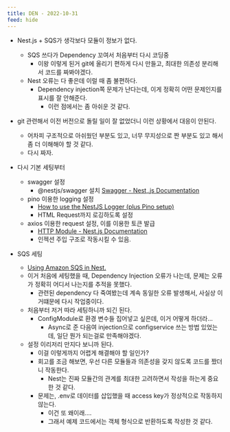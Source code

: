 ```yaml
---
title: DEN - 2022-10-31
feed: hide
---
```


- Nest.js + SQS가 생각보다 모듈이 정보가 없다.
	- SQS 쓰다가 Dependency 꼬여서 처음부터 다시 코딩중
		- 이왕 이렇게 된거 git에 올리기 편하게 다시 만들고, 최대한 의존성 분리해서 코드를 짜봐야겠다.
	- Nest 오류는 다 좋은데 이럴 때 좀 불편하다.
		- Dependency injection쪽 문제가 난다는데, 이게 정확히 어떤 문제인지를 표시를 잘 안해준다.
			- 이런 점에서는 좀 아쉬운 것 같다.
- git 관련해서 이전 버전으로 돌릴 일이 잘 없었더니 이런 상황에서 대응이 안된다.
	- 어차피 구조적으로 아쉬웠던 부분도 있고, 너무 무지성으로 짠 부분도 있고 해서 좀 더 이해해야 할 것 같다.
	- 다시 짜자.

- 다시 기본 세팅부터
	- swagger 설정
		- @nestjs/swagger 설치 [Swagger - Nest,.js Documentation](https://docs.nestjs.com/openapi/introduction)
	- pino 이용한 logging 설정
		- [How to use the NestJS Logger (plus Pino setup)](https://www.tomray.dev/nestjs-logging)
		- HTML Request까지 로깅하도록 설정
	- axios 이용한 request 설정, 이를 이용한 토큰 발급
		- [HTTP Module - Nest.js Documentation](https://docs.nestjs.com/techniques/http-module)
		- 인젝션 주입 구조로 작동시킬 수 있음.
- SQS 세팅
	- [Using Amazon SQS in Nest.](https://dev.to/evanhameed99/using-amazon-sqs-in-nest-5ed3)
	- 이거 처음에 세팅했을 때, Dependency Injection 오류가 나는데, 문제는 오류가 정확히 어디서 나는지를 추적을 못했다.
		- 관련된 dependency 다 죽여봤는데 계속 동일한 오류 발생해서, 사실상 이거떄문에 다시 작업중이다.
	- 처음부터 저거 따라 세팅하니까 되긴 된다.
		- ConfigModule로 환경 변수들 집어넣고 싶은데, 이거 어떻게 하더라...
			- Async로 준 다음여 injection으로 configservice 쓰는 방법 있었는데, 일단 뭔가 되는걸로 만족해야겠다.
	- 설정 이리저리 만지다 보니까 된다.
		- 이걸 이렇게까지 어렵게 해결해야 할 일인가?
		- 회고를 조금 해보면, 우선 다른 모듈들과 의존성을 갖지 않도록 코드를 짰더니 작동한다.
			- Nest는 진짜 모듈간의 관계를 최대한 고려하면서 작성을 하는게 중요한 것 같다.
		- 문제는, .env로 데이터를 삽입했을 때 access key가 정상적으로 작동하지 않는다.
			- 이건 또 왜이래....
			- 그래서 예제 코드에서는 객체 형식으로 반환하도록 작성한 것 같다.